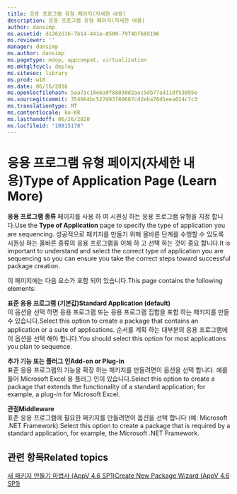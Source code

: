 ```yaml
---
title: 응용 프로그램 유형 페이지(자세한 내용)
description: 응용 프로그램 유형 페이지(자세한 내용)
author: dansimp
ms.assetid: d1262d16-7b14-441e-8500-7974bf68d196
ms.reviewer: ''
manager: dansimp
ms.author: dansimp
ms.pagetype: mdop, appcompat, virtualization
ms.mktglfcycl: deploy
ms.sitesec: library
ms.prod: w10
ms.date: 06/16/2016
ms.openlocfilehash: 5aa7ac10e6a9f88030d2aac5db77a411df53895e
ms.sourcegitcommit: 354664bc527d93f80687cd2eba70d1eea024c7c3
ms.translationtype: MT
ms.contentlocale: ko-KR
ms.lasthandoff: 06/26/2020
ms.locfileid: "10815178"
---
```

# <span data-ttu-id="b59bc-103">응용 프로그램 유형 페이지(자세한 내용)</span><span class="sxs-lookup"><span data-stu-id="b59bc-103">Type of Application Page (Learn More)</span></span>


<span data-ttu-id="b59bc-104">**응용 프로그램 종류** 페이지를 사용 하 여 시퀀싱 하는 응용 프로그램 유형을 지정 합니다.</span><span class="sxs-lookup"><span data-stu-id="b59bc-104">Use the **Type of Application** page to specify the type of application you are sequencing.</span></span> <span data-ttu-id="b59bc-105">성공적으로 패키지를 만들기 위해 올바른 단계를 수행할 수 있도록 시퀀싱 하는 올바른 종류의 응용 프로그램을 이해 하 고 선택 하는 것이 중요 합니다.</span><span class="sxs-lookup"><span data-stu-id="b59bc-105">It is important to understand and select the correct type of application you are sequencing so you can ensure you take the correct steps toward successful package creation.</span></span>

<span data-ttu-id="b59bc-106">이 페이지에는 다음 요소가 포함 되어 있습니다.</span><span class="sxs-lookup"><span data-stu-id="b59bc-106">This page contains the following elements:</span></span>

<a href="" id="standard-application--default-"></a>**<span data-ttu-id="b59bc-107">표준 응용 프로그램 (기본값)</span><span class="sxs-lookup"><span data-stu-id="b59bc-107">Standard Application (default)</span></span>**  
<span data-ttu-id="b59bc-108">이 옵션을 선택 하면 응용 프로그램 또는 응용 프로그램 집합을 포함 하는 패키지를 만들 수 있습니다.</span><span class="sxs-lookup"><span data-stu-id="b59bc-108">Select this option to create a package that contains an application or a suite of applications.</span></span> <span data-ttu-id="b59bc-109">순서를 계획 하는 대부분의 응용 프로그램에이 옵션을 선택 해야 합니다.</span><span class="sxs-lookup"><span data-stu-id="b59bc-109">You should select this option for most applications you plan to sequence.</span></span>

<a href="" id="add-on-or-plug-in"></a>**<span data-ttu-id="b59bc-110">추가 기능 또는 플러그 인</span><span class="sxs-lookup"><span data-stu-id="b59bc-110">Add-on or Plug-in</span></span>**  
<span data-ttu-id="b59bc-111">표준 응용 프로그램의 기능을 확장 하는 패키지를 만들려면이 옵션을 선택 합니다. 예를 들어 Microsoft Excel 용 플러그 인이 있습니다.</span><span class="sxs-lookup"><span data-stu-id="b59bc-111">Select this option to create a package that extends the functionality of a standard application; for example, a plug-in for Microsoft Excel.</span></span>

<a href="" id="middleware"></a>**<span data-ttu-id="b59bc-112">관점</span><span class="sxs-lookup"><span data-stu-id="b59bc-112">Middleware</span></span>**  
<span data-ttu-id="b59bc-113">표준 응용 프로그램에 필요한 패키지를 만들려면이 옵션을 선택 합니다 (예: Microsoft .NET Framework).</span><span class="sxs-lookup"><span data-stu-id="b59bc-113">Select this option to create a package that is required by a standard application, for example, the Microsoft .NET Framework.</span></span>

## <span data-ttu-id="b59bc-114">관련 항목</span><span class="sxs-lookup"><span data-stu-id="b59bc-114">Related topics</span></span>


[<span data-ttu-id="b59bc-115">새 패키지 만들기 마법사 (AppV 4.6 SP1)</span><span class="sxs-lookup"><span data-stu-id="b59bc-115">Create New Package Wizard (AppV 4.6 SP1)</span></span>](create-new-package-wizard---appv-46-sp1-.md)

 

 





